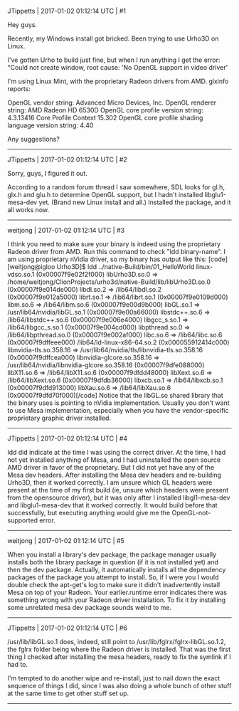 JTippetts | 2017-01-02 01:12:14 UTC | #1

Hey guys.

Recently, my Windows install got bricked. Been trying to use Urho3D on Linux.

I've gotten Urho to build just fine, but when I run anything I get the error: "Could not create window, root cause: 'No OpenGL support in video driver'

I'm using Linux Mint, with the proprietary Radeon drivers from AMD. glxinfo reports:

OpenGL vendor string: Advanced Micro Devices, Inc.
OpenGL renderer string: AMD Radeon HD 6530D
OpenGL core profile version string: 4.3.13416 Core Profile Context 15.302
OpenGL core profile shading language version string: 4.40

Any suggestions?

-------------------------

JTippetts | 2017-01-02 01:12:14 UTC | #2

Sorry, guys, I figured it out.

According to a random forum thread I saw somewhere, SDL looks for gl.h, glx.h and glu.h to determine OpenGL support, but I hadn't installed libglu1-mesa-dev yet. (Brand new Linux install and all.) Installed the package, and it all works now.

-------------------------

weitjong | 2017-01-02 01:12:14 UTC | #3

I think you need to make sure your binary is indeed using the proprietary Radeon driver from AMD. Run this command to check "ldd binary-name". I am using proprietary nVidia driver, so my binary has output like this:
[code][weitjong@igloo Urho3D]$ ldd ../native-Build/bin/01_HelloWorld
	linux-vdso.so.1 (0x00007f9e02f2f000)
	libUrho3D.so.0 => /home/weitjong/ClionProjects/urho3d/native-Build/lib/libUrho3D.so.0 (0x00007f9e014de000)
	libdl.so.2 => /lib64/libdl.so.2 (0x00007f9e012a5000)
	librt.so.1 => /lib64/librt.so.1 (0x00007f9e0109d000)
	libm.so.6 => /lib64/libm.so.6 (0x00007f9e00d9b000)
	libGL.so.1 => /usr/lib64/nvidia/libGL.so.1 (0x00007f9e00a66000)
	libstdc++.so.6 => /lib64/libstdc++.so.6 (0x00007f9e006e4000)
	libgcc_s.so.1 => /lib64/libgcc_s.so.1 (0x00007f9e004cd000)
	libpthread.so.0 => /lib64/libpthread.so.0 (0x00007f9e002af000)
	libc.so.6 => /lib64/libc.so.6 (0x00007f9dffeee000)
	/lib64/ld-linux-x86-64.so.2 (0x000055912414c000)
	libnvidia-tls.so.358.16 => /usr/lib64/nvidia/tls/libnvidia-tls.so.358.16 (0x00007f9dffcea000)
	libnvidia-glcore.so.358.16 => /usr/lib64/nvidia/libnvidia-glcore.so.358.16 (0x00007f9dfe088000)
	libX11.so.6 => /lib64/libX11.so.6 (0x00007f9dfdd48000)
	libXext.so.6 => /lib64/libXext.so.6 (0x00007f9dfdb36000)
	libxcb.so.1 => /lib64/libxcb.so.1 (0x00007f9dfd913000)
	libXau.so.6 => /lib64/libXau.so.6 (0x00007f9dfd70f000)[/code]
Notice that the libGL.so shared library that the binary uses is pointing to nVidia implementation. Usually you don't want to use Mesa implementation, especially when you have the vendor-specific proprietary graphic driver installed.

-------------------------

JTippetts | 2017-01-02 01:12:14 UTC | #4

ldd did indicate at the time I was using the correct driver. At the time, I had not yet installed anything of Mesa, and I had uninstalled the open source AMD driver in favor of the proprietary. But I did not yet have any of the Mesa dev headers. After installing the Mesa dev headers and re-building Urho3D, then it worked correctly. I am unsure which GL headers were present at the time of my first build (ie, unsure which headers were present from the opensource driver), but it was only after I installed libgl1-mesa-dev and libglu1-mesa-dev that it worked correctly. It would build before that successfully, but executing anything would give me the OpenGL-not-supported error.

-------------------------

weitjong | 2017-01-02 01:12:14 UTC | #5

When you install a library's dev package, the package manager usually installs both the library package in question (if it is not installed yet) and then the dev package. Actually, it automatically installs all the dependency packages of the package you attempt to install. So, if I were you I would double check the apt-get's log to make sure it didn't inadvertently install Mesa on top of your Radeon. Your earlier.runtime error indicates there was something wrong with your Radeon driver installation. To fix it by installing some unrelated mesa dev package sounds weird to me.

-------------------------

JTippetts | 2017-01-02 01:12:14 UTC | #6

/usr/lib/libGL.so.1 does, indeed, still point to /usr/lib/fglrx/fglrx-libGL.so.1.2, the fglrx folder being where the Radeon driver is installed. That was the first thing I checked after installing the mesa headers, ready to fix the symlink if I had to.

I'm tempted to do another wipe and re-install, just to nail down the exact sequence of things I did, since I was also doing a whole bunch of other stuff at the same time to get other stuff set up.

-------------------------

